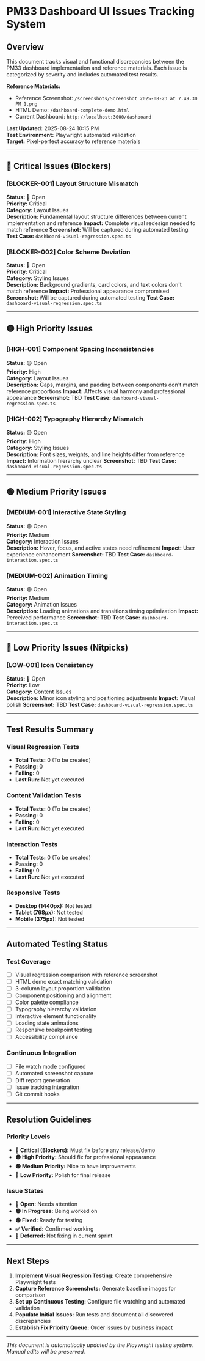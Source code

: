 # PM33 Dashboard UI Issues Tracking System

## Overview
This document tracks visual and functional discrepancies between the PM33 dashboard implementation and reference materials. Each issue is categorized by severity and includes automated test results.

**Reference Materials:**
- Reference Screenshot: `/screenshots/Screenshot 2025-08-23 at 7.49.30 PM 1.png`
- HTML Demo: `/dashboard-complete-demo.html`
- Current Dashboard: `http://localhost:3000/dashboard`

**Last Updated:** 2025-08-24 10:15 PM  
**Test Environment:** Playwright automated validation  
**Target:** Pixel-perfect accuracy to reference materials

---

## 🔴 Critical Issues (Blockers)

### [BLOCKER-001] Layout Structure Mismatch
**Status:** 🔴 Open  
**Priority:** Critical  
**Category:** Layout Issues  
**Description:** Fundamental layout structure differences between current implementation and reference
**Impact:** Complete visual redesign needed to match reference
**Screenshot:** Will be captured during automated testing
**Test Case:** `dashboard-visual-regression.spec.ts`

### [BLOCKER-002] Color Scheme Deviation
**Status:** 🔴 Open  
**Priority:** Critical  
**Category:** Styling Issues  
**Description:** Background gradients, card colors, and text colors don't match reference
**Impact:** Professional appearance compromised
**Screenshot:** Will be captured during automated testing
**Test Case:** `dashboard-visual-regression.spec.ts`

---

## 🟡 High Priority Issues

### [HIGH-001] Component Spacing Inconsistencies
**Status:** 🟡 Open  
**Priority:** High  
**Category:** Layout Issues  
**Description:** Gaps, margins, and padding between components don't match reference proportions
**Impact:** Affects visual harmony and professional appearance
**Screenshot:** TBD
**Test Case:** `dashboard-visual-regression.spec.ts`

### [HIGH-002] Typography Hierarchy Mismatch
**Status:** 🟡 Open  
**Priority:** High  
**Category:** Styling Issues  
**Description:** Font sizes, weights, and line heights differ from reference
**Impact:** Information hierarchy unclear
**Screenshot:** TBD
**Test Case:** `dashboard-visual-regression.spec.ts`

---

## 🟢 Medium Priority Issues

### [MEDIUM-001] Interactive State Styling
**Status:** 🟢 Open  
**Priority:** Medium  
**Category:** Interaction Issues  
**Description:** Hover, focus, and active states need refinement
**Impact:** User experience enhancement
**Screenshot:** TBD
**Test Case:** `dashboard-interaction.spec.ts`

### [MEDIUM-002] Animation Timing
**Status:** 🟢 Open  
**Priority:** Medium  
**Category:** Animation Issues  
**Description:** Loading animations and transitions timing optimization
**Impact:** Perceived performance
**Screenshot:** TBD
**Test Case:** `dashboard-interaction.spec.ts`

---

## 🔵 Low Priority Issues (Nitpicks)

### [LOW-001] Icon Consistency
**Status:** 🔵 Open  
**Priority:** Low  
**Category:** Content Issues  
**Description:** Minor icon styling and positioning adjustments
**Impact:** Visual polish
**Screenshot:** TBD
**Test Case:** `dashboard-visual-regression.spec.ts`

---

## Test Results Summary

### Visual Regression Tests
- **Total Tests:** 0 (To be created)
- **Passing:** 0
- **Failing:** 0
- **Last Run:** Not yet executed

### Content Validation Tests
- **Total Tests:** 0 (To be created)
- **Passing:** 0
- **Failing:** 0
- **Last Run:** Not yet executed

### Interaction Tests
- **Total Tests:** 0 (To be created)
- **Passing:** 0
- **Failing:** 0
- **Last Run:** Not yet executed

### Responsive Tests
- **Desktop (1440px):** Not tested
- **Tablet (768px):** Not tested
- **Mobile (375px):** Not tested

---

## Automated Testing Status

### Test Coverage
- [ ] Visual regression comparison with reference screenshot
- [ ] HTML demo exact matching validation
- [ ] 3-column layout proportion validation
- [ ] Component positioning and alignment
- [ ] Color palette compliance
- [ ] Typography hierarchy validation
- [ ] Interactive element functionality
- [ ] Loading state animations
- [ ] Responsive breakpoint testing
- [ ] Accessibility compliance

### Continuous Integration
- [ ] File watch mode configured
- [ ] Automated screenshot capture
- [ ] Diff report generation
- [ ] Issue tracking integration
- [ ] Git commit hooks

---

## Resolution Guidelines

### Priority Levels
- **🔴 Critical (Blockers):** Must fix before any release/demo
- **🟡 High Priority:** Should fix for professional appearance  
- **🟢 Medium Priority:** Nice to have improvements
- **🔵 Low Priority:** Polish for final release

### Issue States
- **🔴 Open:** Needs attention
- **🟡 In Progress:** Being worked on
- **🟢 Fixed:** Ready for testing
- **✅ Verified:** Confirmed working
- **🚫 Deferred:** Not fixing in current sprint

---

## Next Steps

1. **Implement Visual Regression Testing:** Create comprehensive Playwright tests
2. **Capture Reference Screenshots:** Generate baseline images for comparison
3. **Set up Continuous Testing:** Configure file watching and automated validation
4. **Populate Initial Issues:** Run tests and document all discovered discrepancies
5. **Establish Fix Priority Queue:** Order issues by business impact

---

*This document is automatically updated by the Playwright testing system. Manual edits will be preserved.*
